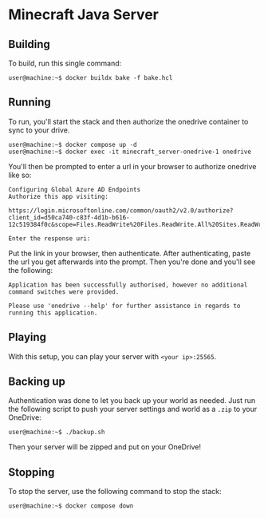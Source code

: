 # Minecraft Java Server


## Building

To build, run this single command:
```
user@machine:~$ docker buildx bake -f bake.hcl
```

## Running

To run, you'll start the stack and then authorize the onedrive container to sync to your drive.

```
user@machine:~$ docker compose up -d
user@machine:~$ docker exec -it minecraft_server-onedrive-1 onedrive
```

You'll then be prompted to enter a url in your browser to authorize onedrive like so:
```
Configuring Global Azure AD Endpoints
Authorize this app visiting:

https://login.microsoftonline.com/common/oauth2/v2.0/authorize?client_id=d50ca740-c83f-4d1b-b616-12c519384f0c&scope=Files.ReadWrite%20Files.ReadWrite.All%20Sites.ReadWrite.All%20offline_access&response_type=code&prompt=login&redirect_uri=https://login.microsoftonline.com/common/oauth2/nativeclient

Enter the response uri: 
```

Put the link in your browser, then authenticate. After authenticating, paste the url you get afterwards into the prompt. Then you're done and you'll see the following:
```
Application has been successfully authorised, however no additional command switches were provided.

Please use 'onedrive --help' for further assistance in regards to running this application.
```

## Playing

With this setup, you can play your server with `<your ip>:25565`.

## Backing up

Authentication was done to let you back up your world as needed. Just run the following script to push your server settings and world as a `.zip` to your OneDrive:
```
user@machine:~$ ./backup.sh
```

Then your server will be zipped and put on your OneDrive!

## Stopping

To stop the server, use the following command to stop the stack:
```
user@machine:~$ docker compose down
```